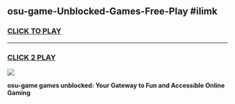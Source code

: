 
## osu-game-Unblocked-Games-Free-Play #ilimk
<h3>
<a href="https://us.freeplayer.one?title=osu-game&ref=9M">CLICK TO PLAY</a></h3>
<hr>

<h3>
<a href="https://us.freeplayer.one?title=osu-game&ref=9M">CLICK 2 PLAY</a>
  
</h3>

<a href="https://us.freeplayer.one?title=osu-game&ref=9M"><img src="https://clearcache.store/games.png"></a>


**osu-game games unblocked: Your Gateway to Fun and Accessible Online Gaming**
